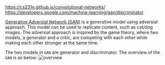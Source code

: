 https://cs231n.github.io/convolutional-networks/
https://developers.google.com/machine-learning/gan/discriminator

[Generative Adversial Network (GAN)](https://arxiv.org/pdf/1406.2661.pdf) is a generative model using adversial approach. This model can be used to replicate content, such as cat/dog images. The adversial approach is inspired by the game theory, where two models, a generator and a critic, are competing with each other while making each other stronger at the same time.

The two models in `GAN` are generator and discriminator. The overview of the `GAN` is as below:
![overview]()



